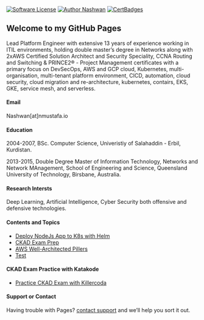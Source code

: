 
[![Software License](https://img.shields.io/badge/license-MIT-brightgreen.svg?style=flat-square)](LICENSE)
[![Author Nashwan](https://img.shields.io/badge/Author-Nashwan-brightgreen.svg?style=flat-square)](https://github.com/nbmustafa)
[![CertBadges](https://img.shields.io/badge/CertBadges-ACSA,SCS,CCNA,ITIL,PRINCE2-brightgreen.svg?style=flat-square)](https://www.linkedin.com/in/nashwan-mustafa/)

## Welcome to my GitHub Pages

Lead Platform Engineer with extensive 13 years of experience working in ITIL environments, holding double master’s degree in Networks along with 2xAWS Certified Solution Architect and Security Speciality, CCNA Routing and Switching & PRINCE2® - Project Management certificates with a primary focus on DevSecOps, AWS and GCP cloud, Kubernetes, multi-organisation,  multi-tenant platform environment, CICD, automation, cloud security, cloud migration and re-architecture, kubernetes, contairs, EKS, GKE, service mesh, and serverless.

#### Email
Nashwan[at]nmustafa.io

#### Education
2004-2007, BSc. Computer Science, Univeristiy of Salahaddin - Erbil, Kurdistan.

2013-2015, Double Degree Master of Information Technology, Networks and Network MAnagement, School of Engineering and Science, Queensland University of Technology, Birsbane, Australia.

#### Research Intersts
Deep Learning, Artificial Intelligence, Cyber Security both offensive and defensive technologies.


#### Contents and Topics

- [Deploy NodeJs App to K8s with Helm](https://nbmustafa.github.io/contents/tutorials/deploy-to-k8s-with-helm)
- [CKAD Exam Prep](https://nbmustafa.github.io/contents/exams)
- [AWS Well-Architected Pillers](https://nbmustafa.github.io/contents/tutorials/aws-well-architected-pillers)
- [Test](https://nbmustafa.github.io/contents/tutorials/goreadme)


#### CKAD Exam Practice with Katakode
- [Practice CKAD Exam with Killercoda](https://killercoda.com/killer-shell-ckad)



#### Support or Contact
Having trouble with Pages? [contact support](https://nbmustafa.github.io/contact) and we’ll help you sort it out.